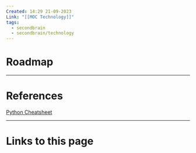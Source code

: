 ```yaml
---
Created: 14:29 21-09-2023
Link: "[[MOC Technology]]"
tags:
  - secondbrain
  - secondbrain/technology
---
```


# Roadmap



	



--- 
# References

[Python Cheatsheet](https://drive.filen.io/f/c11d1ead-4372-4152-8e75-e82dbebf4600#d0znA4OmXcJWK4FzbhxfbKcGjO3lrJCo)

--- 
# Links to this page

